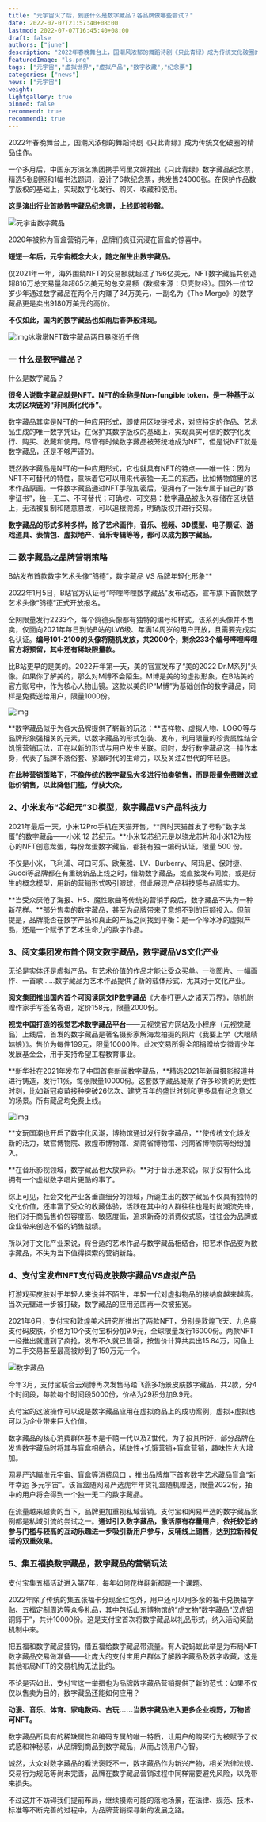 ```yaml
---
title: "元宇宙火了后，到底什么是数字藏品？各品牌做哪些尝试？"
date: 2022-07-07T21:57:40+08:00
lastmod: 2022-07-07T16:45:40+08:00
draft: false
authors: ["june"]
description: "2022年春晚舞台上，国潮风浓郁的舞蹈诗剧《只此青绿》成为传统文化破圈的精品佳作。"
featuredImage: "ls.png"
tags: ["元宇宙","虚拟世界","虚拟产品","数字收藏","纪念票"]
categories: ["news"]
news: ["元宇宙"]
weight: 
lightgallery: true
pinned: false
recommend: true
recommend1: true
---
```


2022年春晚舞台上，国潮风浓郁的舞蹈诗剧《只此青绿》成为传统文化破圈的精品佳作。

一个多月后，中国东方演艺集团携手阿里文娱推出《只此青绿》数字藏品纪念票，精选5张剧照和1幅书法题词，设计了6款纪念票，共发售24000张。在保护作品数字版权的基础上，实现数字化发行、购买、收藏和使用。

**这是演出行业首款数字藏品纪念票，上线即被秒罄。**



![元宇宙数字藏品](ls.png)



2020年被称为盲盒营销元年，品牌们疯狂沉浸在盲盒的惊喜中。

**短短一年后，元宇宙概念大火，随之催生出数字藏品。** 

仅2021年一年，海外围绕NFT的交易额就超过了196亿美元，NFT数字藏品共创造超816万总交易量和超65亿美元的总交易额（数据来源：贝壳财经）。国外一位12岁少年通过数字藏品在两个月内赚了34万美元，一副名为《The Merge》的数字藏品更是卖出9180万美元的高价。

**不仅如此，国内的数字藏品也如雨后春笋般涌现。** 



![img](https://pic.rmb.bdstatic.com/bjh/down/33ca80e802c498177b94058a36897aed.jpeg@wm_2,t_55m+5a625Y+3L+WfjuWNsOaWh+WMluenkeaKgOmbhuWbog==,fc_ffffff,ff_U2ltSGVp,sz_27,x_17,y_17)冰墩墩NFT数字藏品两日暴涨近千倍



### 一 什么是数字藏品？

什么是数字藏品？

**很多人说数字藏品就是NFT。NFT的全称是Non-fungible token，是一种基于以太坊区块链的“非同质化代币”。** 

数字藏品其实是NFT的一种应用形式，即使用区块链技术，对应特定的作品、艺术品生成的唯一数字凭证，在保护其数字版权的基础上，实现真实可信的数字化发行、购买、收藏和使用。尽管有时候数字藏品被笼统地成为NFT，但是说NFT就是数字藏品，还是不够严谨的。

既然数字藏品是NFT的一种应用形式，它也就具有NFT的特点——唯一性：因为NFT不可替代的特性，意味着它可以用来代表独一无二的东西，比如博物馆里的艺术作品原画。一件数字藏品通过NFT手段加密后，便拥有了一张专属于自己的“数字证书”，独一无二、不可替代；可确权、可交易：数字藏品被永久存储在区块链上，无法被复制和随意篡改，可以追根溯源，明确版权并进行交易。

**数字藏品的形式多种多样，除了艺术画作，音乐、视频、3D模型、电子票证、游戏道具、表情包、虚拟地产、音乐专辑等等，都可以成为数字藏品。** 



### 二 数字藏品之品牌营销策略

B站发布首款数字艺术头像“鸽德”，数字藏品 VS 品牌年轻化形象** 

2022年1月5日，B站官方认证号“哔哩哔哩数字藏品”发布动态，宣布旗下首款数字艺术头像“鸽德”正式开放报名。

全网限量发行2233个，每个鸽德头像都有独特的编号和样式。该系列头像并不售卖，仅面向2021年每日到访B站的LV6级、年满14周岁的用户开放，且需要完成实名认证。**编号101-2100的头像将随机发放，共2000个，剩余233个编号哔哩哔哩官方将预留，其中还有稀缺限量款。** 

比B站更早的是美的。2022开年第一天，美的官宣发布了“美的2022 Dr.M系列”头像。如果你了解美的，那么对M博不会陌生。M博是美的的虚拟形象，在B站美的官方账号中，作为核心人物出镜。这款以美的IP“M博”为基础创作的数字藏品，同样是免费送给用户，限量1000份。



![img](lg.png)



**数字藏品似乎为各大品牌提供了崭新的玩法：**吉祥物、虚拟人物、LOGO等与品牌形象强相关的元素，以数字藏品的形式包装、发布，利用限量的珍贵属性结合饥饿营销玩法，正在以新的形式与用户发生关联。同时，发行数字藏品这一操作本身，代表了品牌不落俗套、紧跟时代的生命力，以及关注Z世代的年轻感。

**在此种营销策略下，不像传统的数字藏品大多进行拍卖销售，而是限量免费赠送或低价销售，以此降低门槛，俘获大众。**



### 2、小米发布“芯纪元”3D模型，数字藏品VS产品科技力

2021年最后一天，小米12Pro手机在天猫开售，**同时天猫首发了号称“数字龙蛋”的数字藏品——小米 12 芯纪元。**小米12芯纪元是以骁龙芯片和小米12为核心的NFT创意龙蛋，每份龙蛋数字藏品，都拥有独一编码认证，限量 500 份。

不仅是小米，飞利浦、可口可乐、欧莱雅、LV、Burberry、阿玛尼、保时捷、Gucci等品牌都在有重磅新品上线之时，借助数字藏品，或直接发布同款，或是衍生的概念模型，用新的营销形式吸引眼球，借此展现产品科技感与品牌实力。

**当受众厌倦了海报、H5、魔性歌曲等传统的营销手段后，数字藏品不失为一种新花样。**部分售卖的数字藏品，甚至为品牌带来了意想不到的巨额投入。但前提是，品牌能否在数字产品和真正的产品之间找到平衡：是一个冷冰冰的虚拟产品，还是一个赋予了艺术生命力的数字作品。



### 3、阅文集团发布首个网文数字藏品，数字藏品VS文化产业

无论是实体还是虚拟产品，有艺术价值的作品才能让受众买单。一张图片、一幅画作、一首歌……数字藏品为艺术作品提供了新的载体形式，尤其对于文化产业。

**阅文集团推出国内首个可阅读网文IP数字藏品**《大奉打更人之诸天万界》，随机附赠作家手写签名寄语，定价158元，限量2000份。

**视觉中国打造的视觉艺术数字藏品平台**——元视觉官方网站及小程序（元视觉藏品）上线后，首发的数字藏品是著名摄影家解海龙拍摄的照片《我要上学（大眼睛姑娘）》。售价为每件199元，限量10000件。此次交易所得全部捐赠给安徽青少年发展基金会，用于支持希望工程教育事业。

**新华社在2021年发布了中国首套新闻数字藏品，**精选2021年新闻摄影报道并进行铸造，发行11张，每张限量10000份。这套数字藏品凝聚了许多珍贵的历史性时刻，比如新冠疫苗接种突破26亿次、建党百年的盛世时刻和更多具有纪念意义的场景。所有藏品均免费上线。



![img](lh.png)



**文玩国潮也开启了数字化风潮，博物馆通过发行数字藏品，**使传统文化焕发新的活力，故宫博物院、敦煌市博物馆、湖南省博物馆、河南省博物院等纷纷加入。

**在音乐影视领域，数字藏品也大放异彩。**对于音乐迷来说，似乎没有什么比拥有一个虚拟数字唱片更酷的事了。

综上可见，社会文化产业各垂直细分的领域，所诞生出的数字藏品不仅具有独特的文化价值，还丰富了受众的收藏体验，活跃在其中的人群往往也是时尚潮流先锋，他们对于商品售价包容度高、敏感度低，追求新奇的消费仪式感，往往会为品牌或企业带来创造不俗的销售战绩。

所以对于文化产业来说，将合适的艺术作品与数字藏品相结合，把艺术作品变为数字藏品，不失为当下值得探索的营销新路。



### 4、支付宝发布NFT支付码皮肤数字藏品VS虚拟产品

打游戏买皮肤对于年轻人来说并不陌生，年轻一代对虚拟物品的接纳度越来越高。当次元壁进一步被打破，数字藏品的应用范围再一次被拓宽。

2021年6月，支付宝和敦煌美术研究所推出了两款NFT，分别是敦煌飞天、九色鹿支付码皮肤，价格为10个支付宝积分加9.9元，全球限量发行16000份。两款NFT一经推出就遭到了疯抢，发布不久就已售罄，按售价计算共卖出15.84万，闲鱼上的二手交易甚至最高被炒到了150万元一个。



![数字藏品](lj.png)



今年3月，支付宝联合云观博再次发售马踏飞燕多场景皮肤数字藏品，共2款，分4个时间段，每款每个时间段5000份，价格为29积分加9.9元。

支付宝的这波操作可以说是数字藏品应用在虚拟商品上的成功案例，虚拟+虚拟也可以为企业带来巨大价值。

数字藏品的核心消费群体基本是千禧一代以及Z世代，为了投其所好，部分品牌在发售数字藏品时将其与盲盒相结合，稀缺性+饥饿营销+盲盒营销，趣味性大大增加。

网易严选瞄准元宇宙、盲盒等消费风口 ，推出品牌旗下首套数字艺术藏品盲盒“新年幸运 多元宇宙”。该盲盒随网易严选虎年年货礼盒随机赠送，限量2022份，抽中的用户将会得到一个独一无二的数字藏品。

在流量越来越贵的当下，品牌更加重视私域营销。支付宝和网易严选的数字藏品案例都是私域引流的尝试之一。**通过引入数字藏品，激活原有存量用户，依托较低的参与门槛与较高的互动乐趣进一步吸引新用户参与，反哺线上销售，达到拉新和促活的双重效果。**



### 5、集五福换数字藏品，数字藏品的营销玩法

支付宝集五福活动进入第7年，每年如何花样翻新都是一个课题。

2022年除了传统的集五张福卡分现金红包外，用户还可以用多余的福卡兑换福字贴、五福定制周边等众多礼品，其中包括山东博物馆的“虎文物”数字藏品“汉虎钮铜錞于”，共计10000份。这是支付宝首次将数字藏品以礼品形式，纳入活动奖励机制中来。

把五福和数字藏品挂钩，借五福给数字藏品带流量。有人说蚂蚁此举是为布局NFT数字藏品交易做准备——让庞大的支付宝用户群体了解数字藏品及数字收藏，这是其他布局NFT的交易机构无法比的。

不论是否如此，支付宝这一举措也为品牌数字藏品营销提供了新的范式：如果不仅仅以售卖为目的，数字藏品还能如何应用？



**动漫、音乐、体育、家电数码、古玩……当数字藏品进入更多企业视野，万物皆可NFT。**

数字藏品所具有的稀缺属性和编码专属的唯一特质，让用户的购买行为被赋予了仪式感和神秘感，从品牌到商品到数字藏品，从而占领用户心智。

诚然，大众对数字藏品的看法褒贬不一，数字藏品作为新兴产物，相关法律法规、交易行为规范等尚未完善，品牌在数字藏品营销过程中同样需要避免风险，以免带来损失。

不过这并不妨碍我们提前布局，继续摸索可能的落地场景，在法律、规范、技术、标准等不断完善的过程中，为品牌营销探寻新的发展之路。